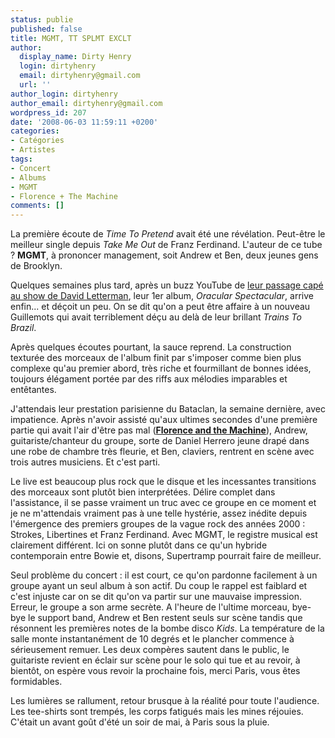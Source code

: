```yaml
---
status: publie
published: false
title: MGMT, TT SPLMT EXCLT
author:
  display_name: Dirty Henry
  login: dirtyhenry
  email: dirtyhenry@gmail.com
  url: ''
author_login: dirtyhenry
author_email: dirtyhenry@gmail.com
wordpress_id: 207
date: '2008-06-03 11:59:11 +0200'
categories:
- Catégories
- Artistes
tags:
- Concert
- Albums
- MGMT
- Florence + The Machine
comments: []
---
```

La première écoute de *Time To Pretend* avait été une révélation. Peut-être le meilleur single depuis *Take Me Out* de Franz Ferdinand. L'auteur de ce tube ? __MGMT__, à prononcer management, soit Andrew et Ben, deux jeunes gens de Brooklyn.

Quelques semaines plus tard, après un buzz YouTube de <a href="http://www.youtube.com/watch?v=XqzoRQv2UIU" title="MGMT chez Letterman avec des capes">leur passage capé au show de David Letterman</a>, leur 1er album, *Oracular Spectacular*, arrive enfin... et déçoit un peu. On se dit qu'on a peut être affaire à un nouveau Guillemots qui avait terriblement déçu au delà de leur brillant *Trains To Brazil*.

Après quelques écoutes pourtant, la sauce reprend. La construction texturée des morceaux de l'album finit par s'imposer comme bien plus complexe qu'au premier abord, très riche et fourmillant de bonnes idées, toujours élégament portée par des riffs aux mélodies imparables et entêtantes.

J'attendais leur prestation parisienne du Bataclan, la semaine dernière, avec impatience. Après n'avoir assisté qu'aux ultimes secondes d'une première partie qui avait l'air d'être pas mal (<a href="http://www.myspace.com/florenceandthemachinemusic" title="MySpace">__Florence and the Machine__</a>), Andrew, guitariste/chanteur du groupe, sorte de Daniel Herrero jeune drapé dans une robe de chambre très fleurie, et Ben, claviers, rentrent en scène avec trois autres musiciens. Et c'est parti.

Le live est beaucoup plus rock que le disque et les incessantes transitions des morceaux sont plutôt bien interprétées. Délire complet dans l'assistance, il se passe vraiment un truc avec ce groupe en ce moment et je ne m'attendais vraiment pas à une telle hystérie, assez inédite depuis l'émergence des premiers groupes de la vague rock des années 2000 : Strokes, Libertines et Franz Ferdinand. Avec MGMT, le registre musical est clairement différent. Ici on sonne plutôt dans ce qu'un hybride contemporain entre Bowie et, disons, Supertramp pourrait faire de meilleur.

Seul problème du concert : il est court, ce qu'on pardonne facilement à un groupe ayant un seul album à son actif. Du coup le rappel est faiblard et c'est injuste car on se dit qu'on va partir sur une mauvaise impression. Erreur, le groupe a son arme secrète. A l'heure de l'ultime morceau, bye-bye le support band, Andrew et Ben restent seuls sur scène tandis que résonnent les premières notes de la bombe disco *Kids*. La température de la salle monte instantanément de 10 degrés et le plancher commence à sérieusement remuer. Les deux compères sautent dans le public, le guitariste revient en éclair sur scène pour le solo qui tue et au revoir, à bientôt, on espère vous revoir la prochaine fois, merci Paris, vous êtes formidables.

Les lumières se rallument, retour brusque à la réalité pour toute l'audience. Les tee-shirts sont trempés, les corps fatigués mais les mines réjouies. C'était un avant goût d'été un soir de mai, à Paris sous la pluie.
